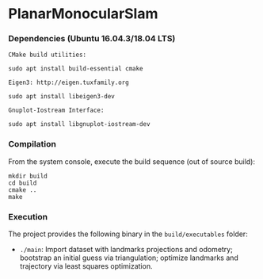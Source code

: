 # PlanarMonocularSlam

### Dependencies (Ubuntu 16.04.3/18.04 LTS)

    CMake build utilities:

    sudo apt install build-essential cmake
    
    Eigen3: http://eigen.tuxfamily.org

    sudo apt install libeigen3-dev
    
    Gnuplot-Iostream Interface:

    sudo apt install libgnuplot-iostream-dev


### Compilation
From the system console, execute the build sequence (out of source build):

    mkdir build
    cd build
    cmake ..
    make
    
### Execution
The project provides the following binary in the `build/executables` folder:
- `./main`: Import dataset with landmarks projections and odometry; bootstrap an initial guess via triangulation; optimize landmarks and trajectory via least squares optimization. 
